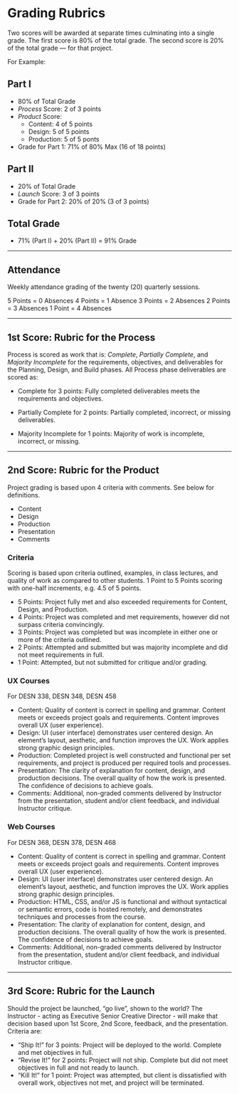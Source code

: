 # Grading Rubrics
Two scores will be awarded at separate times culminating into a single grade. The first score is 80% of the total grade. The second score is 20% of the total grade — for that project. 

For Example:
## Part I
* 80% of Total Grade
* _Process_ Score: 2 of 3 points
* _Product_ Score: 
	 - Content: 4 of 5 points
	- Design: 5 of 5 points
	- Production: 5 of 5 ponts  
* Grade for Part 1: 71% of 80% Max (16 of 18 points)
## Part II
* 20% of Total Grade
* _Launch_ Score: 3 of 3 points
* Grade for Part 2: 20% of 20% (3 of 3 points)
## Total Grade
* 71% (Part I) + 20% (Part II) = 91% Grade

---- 
## Attendance
Weekly attendance grading of the twenty (20) quarterly sessions. 

5 Points = 0 Absences 
4 Points = 1 Absence
3 Points = 2 Absences
2 Points = 3 Absences
1 Point = 4 Absences

---- 
## 1st Score: Rubric for the Process
Process is scored as work that is: _Complete_, _Partially Complete_, and _Majority Incomplete_ for the requirements, objectives, and deliverables for the Planning, Design, and Build phases. All Process phase deliverables are scored as:

* Complete for 3 points: Fully completed deliverables meets the requirements and objectives.

* Partially Complete for 2 points: Partially completed,  incorrect, or missing deliverables.

* Majority Incomplete for 1 points: Majority of work is incomplete, incorrect, or missing.

---- 
## 2nd Score: Rubric for the Product
Project grading is based upon 4 criteria with comments. See below for definitions. 

* Content
* Design 
* Production
* Presentation
* Comments

### Criteria
Scoring is based upon criteria outlined, examples, in class lectures, and quality of work as compared to other students. 1 Point to 5 Points scoring with one-half increments, e.g. 4.5 of 5 points. 

* 5 Points: Project fully met and also exceeded requirements for Content, Design, and Production.
* 4 Points: Project was completed and met requirements, however did not surpass criteria convincingly.
* 3 Points: Project was completed but was incomplete in either  one or more of the criteria outlined.  
* 2 Points: Attempted and submitted but was majority incomplete and did not meet requirements in full.  
* 1 Point: Attempted, but not submitted for critique and/or grading. 

### UX Courses
For DESN 338, DESN 348, DESN 458

* Content: Quality of content is correct in spelling and grammar. Content meets or exceeds project goals and requirements. Content improves overall UX (user experience). 
* Design: UI (user interface) demonstrates user centered design. An element’s layout, aesthetic, and function improves the UX. Work applies strong graphic design principles. 
* Production: Completed project is well constructed and functional per set requirements, and project is produced per required tools and processes. 
* Presentation: The clarity of explanation for content, design, and production decisions. The overall quality of how the work is presented. The confidence of decisions to achieve goals. 
* Comments: Additional, non-graded comments delivered by Instructor from the presentation, student and/or client feedback, and individual Instructor critique.

### Web Courses
For DESN 368, DESN 378, DESN 468

* Content: Quality of content is correct in spelling and grammar. Content meets or exceeds project goals and requirements. Content improves overall UX (user experience). 
* Design: UI (user interface) demonstrates user centered design. An element’s layout, aesthetic, and function improves the UX. Work applies strong graphic design principles. 
* Production: HTML, CSS, and/or JS is functional and without syntactical or semantic errors, code is hosted remotely, and demonstrates techniques and processes from the course. 
* Presentation: The clarity of explanation for content, design, and production decisions. The overall quality of how the work is presented. The confidence of decisions to achieve goals. 
* Comments: Additional, non-graded comments delivered by Instructor from the presentation, student and/or client feedback, and individual Instructor critique.

---- 
## 3rd Score: Rubric for the Launch
Should the project be launched, “go live”, shown to the world? The Instructor - acting as Executive Senior Creative Director - will make that decision based upon 1st Score, 2nd Score, feedback, and the presentation. Criteria are:

* “Ship It!” for 3 points: Project will be deployed to the world. Complete and met objectives in full. 
* “Revise It!” for 2 points: Project will not ship. Complete but did not meet objectives in full and not ready to launch. 
* “Kill It!” for 1 point: Project was attempted, but client is dissatisfied with overall work, objectives not met, and project will be terminated. 
